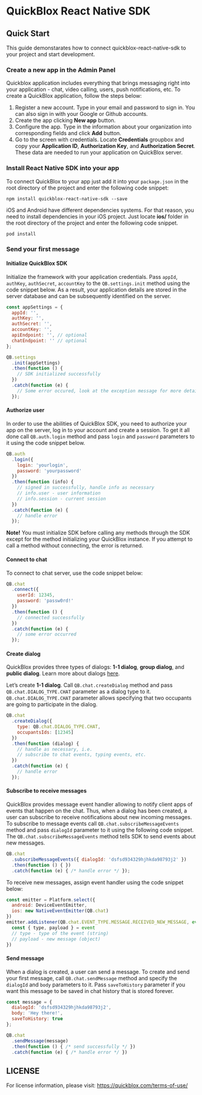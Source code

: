 # QuickBlox React Native SDK

## Quick Start
This guide demonstarates how to connect quickblox-react-native-sdk to your project and start development.

### Create a new app in the Admin Panel
Quickblox application includes everything that brings messaging right into your application - chat, video calling, users, push notifications, etc. To create a QuickBlox application, follow the steps below:

1. Register a new account. Type in your email and password to sign in. You can also sign in with your Google or Github accounts. 
2. Create the app clicking **New app** button. 
3. Configure the app. Type in the information about your organization into corresponding fields and click **Add** button.
4. Go to the screen with credentials. Locate **Credentials** groupbox and copy your **Application ID**, **Authorization Key**, and **Authorization Secret**. These data are needed to run your application on QuickBlox server.

### Install React Native SDK into your app
To connect QuickBlox to your app just add it into your `package.json` in the root directory of the project and enter the following code snippet:

`npm install quickblox-react-native-sdk --save`

iOS and Android have different dependencies systems. For that reason, you need to install dependencies in your iOS project. Just locate **ios/** folder in the root directory of the project and enter the following code snippet. 

`pod install`

### Send your first message
#### Initialize QuickBlox SDK

Initialize the framework with your application credentials. Pass `appId`, `authKey`, `authSecret`, `accountKey` to the `QB.settings.init` method using the code snippet below. As a result, your application details are stored in the server database and can be subsequently identified on the server. 

```javascript
const appSettings = {
  appId: '',
  authKey: '',
  authSecret: '',
  accountKey: '',
  apiEndpoint: '', // optional
  chatEndpoint: '' // optional
};

QB.settings
  .init(appSettings)
  .then(function () {
    // SDK initialized successfully
  })
  .catch(function (e) {
    // Some error occured, look at the exception message for more details
  });
```

#### Authorize user

In order to use the abilities of QuickBlox SDK, you need to authorize your app on the server, log in to your account and create a session. To get it all done call `QB.auth.login` method and pass `login` and `password` parameters to it using the code snippet below. 

```javascript
QB.auth
  .login({
    login: 'yourlogin',
    password: 'yourpassword'
  })
  .then(function (info) {
    // signed in successfully, handle info as necessary
    // info.user - user information
    // info.session - current session
  })
  .catch(function (e) {
    // handle error
  });
```

**Note!**
You must initialize SDK before calling any methods through the SDK except for the method initializing your QuickBlox instance. If you attempt to call a method without connecting, the error is returned.

#### Connect to chat

To connect to chat server, use the code snippet below:

```javascript
QB.chat
  .connect({
    userId: 12345,
    password: 'passw0rd!'
  })
  .then(function () {
    // connected successfully
  })
  .catch(function (e) {
    // some error occurred
  });
```

#### Create dialog

QuickBlox provides three types of dialogs: **1-1 dialog**, **group dialog**, and **public dialog**. Learn more about dialogs [here](/docs/react-native-messaging#section--dialogs-). 

Let’s create **1-1 dialog**. Call `QB.chat.createDialog` method and pass `QB.chat.DIALOG_TYPE.CHAT` parameter as a dialog type to it. `QB.chat.DIALOG_TYPE.CHAT` parameter allows specifying that two occupants are going to participate in the dialog.

```javascript
QB.chat
  .createDialog({
    type: QB.chat.DIALOG_TYPE.CHAT,
    occupantsIds: [12345]
  })
  .then(function (dialog) {
    // handle as necessary, i.e.
    // subscribe to chat events, typing events, etc.
  })
  .catch(function (e) {
    // handle error
  });
```

#### Subscribe to receive messages

QuickBlox provides message event handler allowing to notify client apps of events that happen on the chat. Thus, when a dialog has been created, a user can subscribe to receive notifications about new incoming messages. To subscribe to message events call `QB.chat.subscribeMessageEvents` method and pass `dialogId` parameter to it using the following code snippet. The `QB.chat.subscribeMessageEvents` method tells SDK to send events about new messages.

```javascript
QB.chat
  .subscribeMessageEvents({ dialogId: 'dsfsd934329hjhkda98793j2' })
  .then(function () { })
  .catch(function (e) { /* handle error */ });
```

To receive new messages, assign event handler using the code snippet below:

```javascript
const emitter = Platform.select({
  android: DeviceEventEmitter,
  ios: new NativeEventEmitter(QB.chat)
})
emitter.addListener(QB.chat.EVENT_TYPE.MESSAGE.RECEIVED_NEW_MESSAGE, event => {
  const { type, payload } = event
  // type - type of the event (string)
  // payload - new message (object)
})
```

#### Send message

When a dialog is created, a user can send a message. To create and send your first message, call `QB.chat.sendMessage` method and specify the `dialogId` and `body` parameters to it. Pass `saveToHistory` parameter if you want this message to be saved in chat history that is stored forever.

```javascript
const message = {
  dialogId: 'dsfsd934329hjhkda98793j2',
  body: 'Hey there!',
  saveToHistory: true
};

QB.chat
  .sendMessage(message)
  .then(function () { /* send successfully */ })
  .catch(function (e) { /* handle error */ })
```

## LICENSE
For license information, please visit: https://quickblox.com/terms-of-use/
